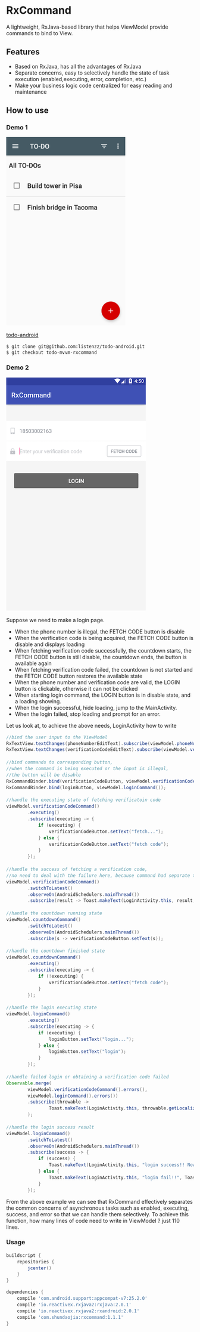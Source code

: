# RxCommand
A lightweight, RxJava-based library that helps ViewModel provide commands to bind to View.


## Features 

* Based on RxJava, has all the advantages of RxJava
* Separate concerns, easy to selectively handle the state of task execution (enabled,executing, error, completion, etc.)
* Make your business logic code centralized for easy reading and maintenance

## How to use 
### Demo 1

<img src = "./screenshot/todo.png" width ="320px" />

[todo-android](https://github.com/listenzz/todo-android/tree/todo-mvvm-rxcommand)

```
$ git clone git@github.com:listenzz/todo-android.git
$ git checkout todo-mvvm-rxcommand
```

### Demo 2

![login](./screenshot/login.png) 

Suppose we need to make a login page.

* When the phone number is illegal, the FETCH CODE button is disable
* When the verification code is being acquired, the FETCH CODE button is disable and displays loading
* When fetching verification code  successfully, the countdown starts, the FETCH CODE button is still disable, the countdown ends, the button is available again
* When fetching verification code failed, the countdown is not started and the FETCH CODE button restores the available state
* When the phone number and verification code are valid, the LOGIN button is  clickable, otherwise it can not be clicked
* When starting login command, the LOGIN button is in disable state, and a loading showing.
* When the login  successful, hide loading, jump to the MainActivity.
* When the login failed, stop loading and prompt for an error.

Let us look at, to achieve the above needs, LoginActivity how to write

```java
//bind the user input to the ViewModel
RxTextView.textChanges(phoneNumberEditText).subscribe(viewModel.phoneNumber());
RxTextView.textChanges(verificationCodeEditText).subscribe(viewModel.verificationCode());

//bind commands to corresponding button, 
//when the command is being executed or the input is illegal, 
//the button will be disable 
RxCommandBinder.bind(verificationCodeButton, viewModel.verificationCodeCommand());
RxCommandBinder.bind(loginButton, viewModel.loginCommand());

//handle the executing state of fetching verificatoin code
viewModel.verificationCodeCommand()
        .executing()
        .subscribe(executing -> {
            if (executing) {
                verificationCodeButton.setText("fetch...");
            } else {
                verificationCodeButton.setText("fetch code");
            }
        });

//handle the success of fetching a verification code, 
//no need to deal with the failure here, because command had separate the concerns.
viewModel.verificationCodeCommand()
        .switchToLatest()
        .observeOn(AndroidSchedulers.mainThread())
        .subscribe(result -> Toast.makeText(LoginActivity.this, result, Toast.LENGTH_LONG).show());

//handle the countdown running state
viewModel.countdownCommand()
        .switchToLatest()
        .observeOn(AndroidSchedulers.mainThread())
        .subscribe(s -> verificationCodeButton.setText(s));

//handle the countdown finished state
viewModel.countdownCommand()
        .executing()
        .subscribe(executing -> {
            if (!executing) {
                verificationCodeButton.setText("fetch code");
            }
        });

//handle the login executing state
viewModel.loginCommand()
        .executing()
        .subscribe(executing -> {
            if (executing) {
                loginButton.setText("login...");
            } else {
                loginButton.setText("login");
            }
        });

//handle failed login or obtaining a verification code failed
Observable.merge(
        viewModel.verificationCodeCommand().errors(),
        viewModel.loginCommand().errors())
        .subscribe(throwable ->
                Toast.makeText(LoginActivity.this, throwable.getLocalizedMessage(), Toast.LENGTH_LONG).show()
        );

//handle the login success result
viewModel.loginCommand()
        .switchToLatest()
        .observeOn(AndroidSchedulers.mainThread())
        .subscribe(success -> {
            if (success) {
                Toast.makeText(LoginActivity.this, "login success!! Now goto the MainActivity.", Toast.LENGTH_LONG).show();
            } else {
                Toast.makeText(LoginActivity.this, "login fail!!", Toast.LENGTH_LONG).show();
            }
        });
``` 

From the above example we can see that RxCommand effectively separates the common concerns of asynchronous tasks such as enabled, executing, success, and error so that we can handle them selectively. To achieve this function, how many lines of code 
 need to write in ViewModel ? just 110 lines.

### Usage

```gradle
buildscript {
	repositories {
	    jcenter()
	}
}
``` 

```gradle
dependencies {
    compile 'com.android.support:appcompat-v7:25.2.0'
    compile 'io.reactivex.rxjava2:rxjava:2.0.1'
    compile 'io.reactivex.rxjava2:rxandroid:2.0.1'
    compile 'com.shundaojia:rxcommand:1.1.1'
}
```
